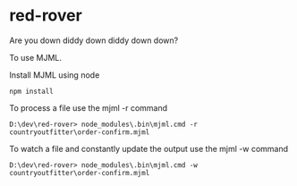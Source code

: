 # red-rover
Are you down diddy down diddy down down?

To use MJML. 

Install MJML using node
```
npm install
```

To process a file use the mjml -r command
```
D:\dev\red-rover> node_modules\.bin\mjml.cmd -r countryoutfitter\order-confirm.mjml
```


To watch a file and constantly update the output use the mjml -w command
```
D:\dev\red-rover> node_modules\.bin\mjml.cmd -w countryoutfitter\order-confirm.mjml
```